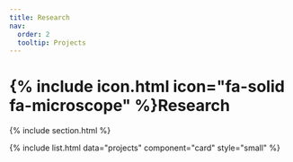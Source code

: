 ```yaml
---
title: Research
nav:
  order: 2
  tooltip: Projects
---
```


# {% include icon.html icon="fa-solid fa-microscope" %}Research

{% include section.html %}

{% include list.html data="projects" component="card" style="small" %}


